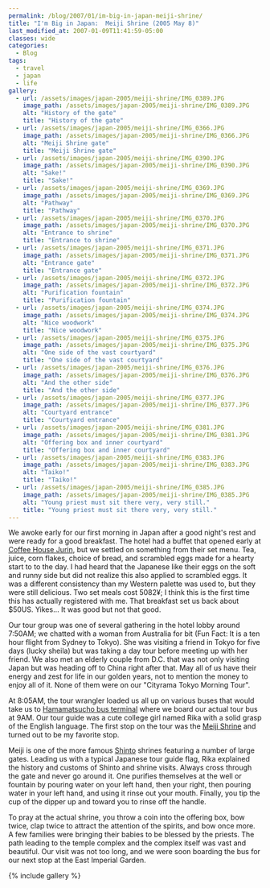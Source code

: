 ```yaml
---
permalink: /blog/2007/01/im-big-in-japan-meiji-shrine/
title: "I'm Big in Japan:  Meiji Shrine (2005 May 8)"
last_modified_at: 2007-01-09T11:41:59-05:00
classes: wide
categories:
  - Blog
tags:
  - travel
  - japan
  - life
gallery:
  - url: /assets/images/japan-2005/meiji-shrine/IMG_0389.JPG
    image_path: /assets/images/japan-2005/meiji-shrine/IMG_0389.JPG
    alt: "History of the gate"
    title: "History of the gate"
  - url: /assets/images/japan-2005/meiji-shrine/IMG_0366.JPG
    image_path: /assets/images/japan-2005/meiji-shrine/IMG_0366.JPG
    alt: "Meiji Shrine gate"
    title: "Meiji Shrine gate"
  - url: /assets/images/japan-2005/meiji-shrine/IMG_0390.JPG
    image_path: /assets/images/japan-2005/meiji-shrine/IMG_0390.JPG
    alt: "Sake!"
    title: "Sake!"
  - url: /assets/images/japan-2005/meiji-shrine/IMG_0369.JPG
    image_path: /assets/images/japan-2005/meiji-shrine/IMG_0369.JPG
    alt: "Pathway"
    title: "Pathway"
  - url: /assets/images/japan-2005/meiji-shrine/IMG_0370.JPG
    image_path: /assets/images/japan-2005/meiji-shrine/IMG_0370.JPG
    alt: "Entrance to shrine"
    title: "Entrance to shrine"
  - url: /assets/images/japan-2005/meiji-shrine/IMG_0371.JPG
    image_path: /assets/images/japan-2005/meiji-shrine/IMG_0371.JPG
    alt: "Entrance gate"
    title: "Entrance gate"
  - url: /assets/images/japan-2005/meiji-shrine/IMG_0372.JPG
    image_path: /assets/images/japan-2005/meiji-shrine/IMG_0372.JPG
    alt: "Purification fountain"
    title: "Purification fountain"
  - url: /assets/images/japan-2005/meiji-shrine/IMG_0374.JPG
    image_path: /assets/images/japan-2005/meiji-shrine/IMG_0374.JPG
    alt: "Nice woodwork"
    title: "Nice woodwork"
  - url: /assets/images/japan-2005/meiji-shrine/IMG_0375.JPG
    image_path: /assets/images/japan-2005/meiji-shrine/IMG_0375.JPG
    alt: "One side of the vast courtyard"
    title: "One side of the vast courtyard"
  - url: /assets/images/japan-2005/meiji-shrine/IMG_0376.JPG
    image_path: /assets/images/japan-2005/meiji-shrine/IMG_0376.JPG
    alt: "And the other side"
    title: "And the other side"
  - url: /assets/images/japan-2005/meiji-shrine/IMG_0377.JPG
    image_path: /assets/images/japan-2005/meiji-shrine/IMG_0377.JPG
    alt: "Courtyard entrance"
    title: "Courtyard entrance"
  - url: /assets/images/japan-2005/meiji-shrine/IMG_0381.JPG
    image_path: /assets/images/japan-2005/meiji-shrine/IMG_0381.JPG
    alt: "Offering box and inner courtyard"
    title: "Offering box and inner courtyard"
  - url: /assets/images/japan-2005/meiji-shrine/IMG_0383.JPG
    image_path: /assets/images/japan-2005/meiji-shrine/IMG_0383.JPG
    alt: "Taiko!"
    title: "Taiko!"
  - url: /assets/images/japan-2005/meiji-shrine/IMG_0385.JPG
    image_path: /assets/images/japan-2005/meiji-shrine/IMG_0385.JPG
    alt: "Young priest must sit there very, very still."
    title: "Young priest must sit there very, very still."
---
```


We awoke early for our first morning in Japan after a good night's rest and were ready for a good breakfast.  The hotel
had a buffet that opened early at [Coffee House Jurin](http://www.keioplaza.com/restaurants/coffee.html), but we settled
on something from their set menu.  Tea, juice, corn flakes, choice of bread, and scrambled eggs made for a hearty start
to to the day.  I had heard that the Japanese like their eggs on the soft and runny side but did not realize this also
applied to scrambled eggs.  It was a different consistency than my Western palette was used to, but they were still
delicious.  Two set meals cost 5082&yen;; I think this is the first time this has actually registered with me. That
breakfast set us back about $50US.  Yikes... It was good but not that good.

Our tour group was one of several gathering in the hotel lobby around 7:50AM; we chatted with a woman from Australia for
bit (Fun Fact:  It is a ten hour flight from Sydney to Tokyo).  She was visiting a friend in Tokyo for five days (lucky
sheila) but was taking a day tour before meeting up with her friend.  We also met an elderly couple from D.C. that was not
only visiting Japan but was heading off to China right after that.  May all of us have their energy and zest for life in
our golden years, not to mention the money to enjoy all of it.  None of them were on our "Cityrama Tokyo Morning Tour".

At 8:05AM, the tour wrangler loaded us all up on various buses that would take us to [Hamamatsucho bus terminal](https://www.hatobus.com/v01/en)
where we board our actual tour bus at 9AM.  Our tour guide was a cute college girl named Rika with a solid grasp of the
English language. The first stop on the tour was the [Meiji Shrine](http://en.wikipedia.org/wiki/Meiji_Shrine) and turned
out to be my favorite stop.

Meiji is one of the more famous [Shinto](http://en.wikipedia.org/wiki/Shinto) shrines featuring a number of large gates.
Leading us with a typical Japanese tour guide flag, Rika explained the history and customs of Shinto and shrine visits.
Always cross through the gate and never go around it. One purifies themselves at the well or fountain by pouring water
on your left hand, then your right, then pouring water in your left hand, and using it rinse out your mouth. Finally,
you tip the cup of the dipper up and toward you to rinse off the handle.

To pray at the actual shrine, you throw a coin into the offering box, bow twice, clap twice to attract the attention of
the spirits, and bow once more. A few families were bringing their babies to be blessed by the priests. The path leading
to the temple complex and the complex itself was vast and beautiful. Our visit was not too long, and we were soon
boarding the bus for our next stop at the East Imperial Garden.

{% include gallery %}